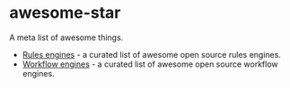# awesome-star
A meta list of awesome things.

- [Rules engines](/crimeminister/awesome-rules-engines) - a curated list of awesome open source rules engines.
- [Workflow engines](/meirwah/awesome-workflow-engines) - a curated list of awesome open source workflow engines.
